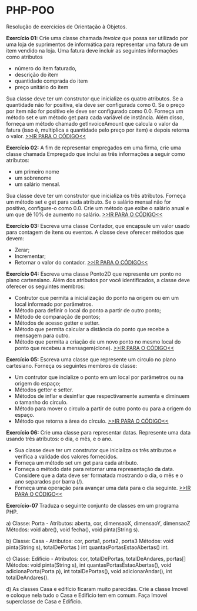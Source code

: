 # PHP-POO

Resolução de exercícios de Orientação à Objetos.

**Exercício 01:** Crie uma classe chamada *Invoice* que possa ser utilizado por uma loja de suprimentos de informática para representar uma fatura de um item vendido na loja. Uma fatura deve incluir as seguintes informações como atributos

* número do item faturado,
* descrição do item
* quantidade comprada do item
* preço unitário do item

Sua classe deve ter um construtor que inicialize os quatro atributos.
Se a quantidade não for positiva, ela deve ser configurada como 0.
Se o preço por item não for positivo ele deve ser configurado como 0.0.
Forneça um método set e um método get para cada variável de instância.
Além disso, forneça um método chamado getInvoiceAmount que calcula o valor
da fatura (isso é, multiplica a quantidade pelo preço por item) e depois
retorna o valor.
[>>IR PARA O CÓDIGO<<](https://github.com/CaetanoMatheus/php-poo/tree/master/exercicio-01)

**Exercício 02:** A fim de representar empregados em uma firma, crie uma classe chamada Empregado que inclui as três informações a seguir como atributos:
 
 * um primeiro nome
 * um sobrenome
 * um salário mensal.

 Sua classe deve ter um construtor que inicializa os três atributos.
 Forneça um método set e get para cada atributo.
 Se o salário mensal não for positivo, configure-o como 0.0.
 Crie um método que exibe o salário anual e um que dê 10% de aumento no salário.
 [>>IR PARA O CÓDIGO<<](https://github.com/CaetanoMatheus/php-poo/tree/master/exercicio-02)

**Exercício 03:** Escreva uma classe Contador, que encapsule um valor usado para contagem de itens ou eventos. A classe deve oferecer métodos que devem:
* Zerar;
* Incrementar;
* Retornar o valor do contador.
 [>>IR PARA O CÓDIGO<<](https://github.com/CaetanoMatheus/php-poo/tree/master/exercicio-03)

**Exercício 04:** Escreva uma classe Ponto2D que represente um ponto  no plano cartensiano.
Além dos atributos por você identificados, a classe deve oferecer os seguintes membros:
* Contrutor que permita a inicialização do ponto na origem ou em um local informado por parâmetros.
* Método para definir o local do ponto a partir de outro ponto;
* Método de comparação de pontos;
* Métodos de acesso getter e setter.
* Método que permita calcular a distância do ponto que recebe a mensagem para outro.
* Método que permita a criação de um novo ponto no mesmo local do ponto que recebeu a mensagem(clone).
 [>>IR PARA O CÓDIGO<<](https://github.com/CaetanoMatheus/php-poo/tree/master/exercicio-04)

**Exercício 05:** Escreva uma classe que represente um circulo no plano cartesiano.
Forneça os seguintes membros de classe:
* Um contrutor que incialize o ponto em um local por parâmetros ou na origem do espaço;
* Métodos getter e setter.
* Métodos de inflar e desinflar que respectivamente aumenta e diminuem o tamanho do circulo.
* Método para mover o circulo  a partir de outro ponto ou para a origem do espaço.
* Método que retorna a àrea do círculo.
[>>IR PARA O CÓDIGO<<](https://github.com/CaetanoMatheus/php-poo/tree/master/exercicio-05)

**Exercício 06:** Crie uma classe para representar datas. Represente uma data usando três atributos: o dia, o mês, e o ano.
* Sua classe deve ter um construtor que inicializa os três atributos e verifica a validade dos valores fornecidos. 
* Forneça um método set um get para cada atributo. 
* Forneça o método date para retornar uma representação da data. Considere que a data deve ser formatada mostrando o dia, o mês e o ano separados por barra (/). 
* Forneça uma operação para avançar uma data para o dia seguinte.
[>>IR PARA O CÓDIGO<<](https://github.com/CaetanoMatheus/php-poo/tree/master/exercicio-06)

**Exercício-07** Traduza o seguinte conjunto de classes em um programa PHP. 

a) Classe: Porta - Atributos: aberta, cor, dimensaoX, dimensaoY, dimensaoZ Métodos: void abre(), void fecha(), void pinta(String s).

b) Classe: Casa -  Atributos: cor, porta1, porta2, porta3 Métodos: void pinta(String s), totalDePortas ) int quantasPortasEstaoAbertas() int.

c) Classe: Edificio - Atributos: cor, totalDePortas, totalDeAndares, 
portas[] Métodos: void pinta(String s), int quantasPortasEstaoAbertas(), 
void adicionaPorta(Porta p), int totalDePortas(), void adicionarAndar(),
int totalDeAndares().

d) As classes Casa e edifício ficaram muito parecidas. 
Crie a classe Imovel e coloque nela tudo o Casa e Edificio tem em comum. 
Faça Imovel superclasse de Casa e Edificio. 
